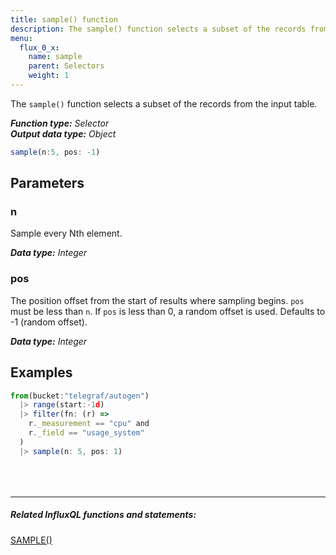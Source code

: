 ```yaml
---
title: sample() function
description: The sample() function selects a subset of the records from the input table.
menu:
  flux_0_x:
    name: sample
    parent: Selectors
    weight: 1
---
```


The `sample()` function selects a subset of the records from the input table.

_**Function type:** Selector_  
_**Output data type:** Object_

```js
sample(n:5, pos: -1)
```

## Parameters

### n
Sample every Nth element.

_**Data type:** Integer_

### pos
The position offset from the start of results where sampling begins.
`pos` must be less than `n`.
If `pos` is less than 0, a random offset is used.
Defaults to -1 (random offset).

_**Data type:** Integer_

## Examples
```js
from(bucket:"telegraf/autogen")
  |> range(start:-1d)
  |> filter(fn: (r) =>
    r._measurement == "cpu" and
    r._field == "usage_system"
  )
  |> sample(n: 5, pos: 1)
```

<hr style="margin-top:4rem"/>

##### Related InfluxQL functions and statements:
[SAMPLE()](/influxdb/latest/query_language/functions/#sample)  
